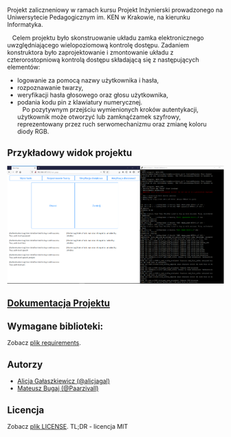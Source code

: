 Projekt zaliczneniowy w ramach kursu Projekt Inżynierski prowadzonego na Uniwersytecie Pedagogicznym im. KEN w Krakowie, na kierunku Informatyka.

&nbsp;&nbsp;&nbsp;Celem projektu było skonstruowanie układu zamka elektronicznego uwzględniającego wielopoziomową kontrolę dostępu. Zadaniem konstruktora było zaprojektowanie i zmontowanie układu z czterorostopniową kontrolą dostępu składającą się z następujących elementów:
* logowanie za pomocą nazwy użytkownika i hasła,
* rozpoznawanie twarzy,
* weryfikacji hasła głosowego oraz głosu użytkownika,
* podania kodu pin z klawiatury numerycznej.<br/>
&nbsp;&nbsp;&nbsp;Po pozytywnym przejściu wymienionych kroków autentykacji, użytkownik może otworzyć lub zamknąćzamek szyfrowy, reprezentowany przez ruch serwomechanizmu oraz zmianę koloru diody RGB.

## Przykładowy widok projektu
![Przykład działania](./img/main_open_close.png)

## [Dokumentacja Projektu](https://paarzivall.github.io/Zamek-elektroniczny/)

## Wymagane biblioteki:
Zobacz [plik requirements](./requirements.txt).

## Autorzy
* [Alicja Gałaszkiewicz (@alicjagal)](https://github.com/alicjagal)
* [Mateusz Bugaj (@Paarzivall)](https://github.com/Paarzivall)

## Licencja

Zobacz [plik LICENSE](./LICENSE). TL;DR - licencja MIT
